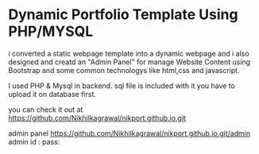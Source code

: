 # Dynamic Portfolio Template Using PHP/MYSQL
i converted a static webpage template into a dynamic webpage and i also designed and creatd an "Admin Panel" for manage Website Content using Bootstrap and some common technologys like html,css and javascript.

I used PHP & Mysql in backend.
sql file is included with it you have to upload it on database first.

you can check it out at
https://github.com/Nikhilkagrawal/nikport.github.io.git

admin panel
https://github.com/Nikhilkagrawal/nikport.github.io.git/admin
admin id : 
pass: 

